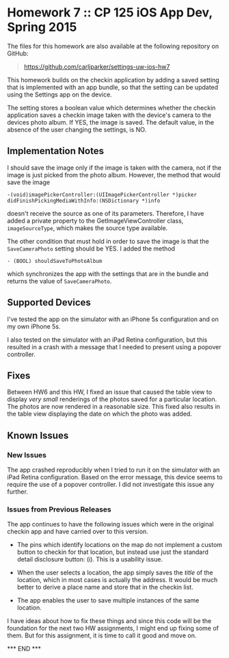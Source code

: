# Homework 7 :: CP 125 iOS App Dev, Spring 2015 #

The files for this homework are also available at the following
repository on GitHub:

>  <https://github.com/carljparker/settings-uw-ios-hw7>

This homework builds on the checkin application by adding a saved
setting that is implemented with an app bundle, so that the setting can
be updated using the Settings app on the device.

The setting stores a boolean value which determines whether the checkin
application saves a checkin image taken with the device's camera to the
devices photo album. If YES, the image is saved. The default value, in
the absence of the user changing the settings, is NO.

## Implementation Notes ##

I should save the image only if the image is taken with the camera, not
if the image is just picked from the photo album. However, the method
that would save the image 

    -(void)imagePickerController:(UIImagePickerController *)picker didFinishPickingMediaWithInfo:(NSDictionary *)info

doesn't receive the source as one of its parameters. Therefore, I have
added a private property to the GetImageViewController class,
`imageSourceType`, which makes the source type available.

The other condition that must hold in order to save the image is that
the `SaveCameraPhoto` setting should be YES. I added the method 

    - (BOOL) shouldSaveToPhotoAlbum

which synchronizes the app with the settings that are in the bundle and
returns the value of `SaveCameraPhoto`.


## Supported Devices ##

I've tested the app on the simulator with an iPhone 5s configuration and
on my own iPhone 5s. 

I also tested on the simulator with an iPad Retina configuration, but
this resulted in a crash with a message that I needed to present using a
popover controller.


## Fixes ##

Between HW6 and this HW, I fixed an issue that caused the table view to
display _very small_ renderings of the photos saved for a particular
location. The photos are now rendered in a reasonable size. This fixed
also results in the table view displaying the date on which the photo
was added.


## Known Issues ##


### New Issues ###

The app crashed reproducibly when I tried to run it on the simulator
with an iPad Retina configuration. Based on the error message, this
device seems to require the use of a popover controller. I did not
investigate this issue any further.


### Issues from Previous Releases ###

The app continues to have the following issues which were in the
original checkin app and have carried over to this version.

- The pins which identify locations on the map do not implement a custom
button to checkin for that location, but instead use just the standard
detail disclosure button: (i).  This is a usability issue.

- When the user selects a location, the app simply saves the _title_ of
the location, which in most cases is actually the address. It would be
much better to derive a place name and store that in the checkin list.

- The app enables the user to save multiple instances of the same
location.

I have ideas about how to fix these things and since this code will be
the foundation for the next two HW assignments, I might end up fixing
some of them. But for this assignment, it is time to call it good and
move on.


*** END ***

